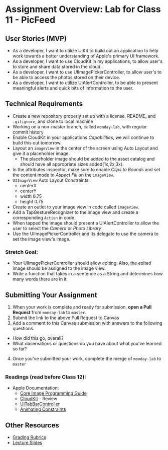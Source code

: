 # Assignment Overview: Lab for Class 11 - PicFeed  

## User Stories (MVP)  
 - As a developer, I want to utilize UIKit to build out an application to help work towards a better understanding of Apple's primary UI framework.  
 - As a developer, I want to use CloudKit in my applications, to allow user's to store and share data stored in the cloud.  
 - As a developer, I want to use UIImagePickerController, to allow user's to be able to access the photos stored on their device.  
 - As a developer, I want to utilize UIAlertController, to be able to present meaningful alerts and quick bits of information to the user.  

## Technical Requirements  
 * Create a new repository properly set up with a license, README, and `.gitignore`, and clone to local machine  
 * Working on a non-master branch, called `monday-lab`, with regular commit history  
 * Enable CloudKit in your applications *Capabilities*, we will continue to build this out tomorrow.  
 * Layout an `imageView` in the center of the screen using Auto Layout and give it a placeholder image.
   	* The placeholder image should be added to the asset catalog and should have all appropriate sizes added(1x,2x,3x).  
 * In the attributes inspector, make sure to enable *Clips to Bounds* and set the content mode to *Aspect Fill* on the `imageView`.  
 * `UIImageView` Auto Layout Constraints:  
 	* centerX  
	* centerY  
	* width 0.75  
	* height 0.75  
 * Create an outlet to your image view in code called `imageView`.  
 * Add a TapGestureRecognizer to the image view and create a corresponding `Action` in code.  
 * When tapped the image should present a UIAlertController to allow the user to select the *Camera* or *Photo Library*  
 * Use the UIImagePickerController and its delegate to use the camera to set the image view's image.  
 
### Stretch Goal:  
 * Your UIImagePickerController should allow editing. Also, the *edited* image should be assigned to the image view.  
 * Write a function that takes in a sentence as a String and determines how many words there are in it.  


## Submitting Your Assignment  

1. When your work is complete and ready for submission, **open a Pull Request** from `monday-lab` to `master`.  
2. Submit the link to the above Pull Request to Canvas  
3. Add a comment to this Canvas submission with answers to the following questions.  
  - How did this go, overall?  
  - What observations or questions do you have about what you've learned so far?  
4. Once you've submitted your work, complete the merge of `monday-lab` to `master`  

### Readings (read **before** Class 12):  
* Apple Documentation:  
	* [Core Image Programming Guide](https://developer.apple.com/library/ios/documentation/GraphicsImaging/Conceptual/CoreImaging/ci_intro/ci_intro.html)  
	* [CloudKit](https://developer.apple.com/library/ios/documentation/General/Conceptual/iCloudDesignGuide/DesigningforCloudKit/DesigningforCloudKit.html) - Review  
	* [UITabBarController](https://developer.apple.com/library/ios/documentation/UIKit/Reference/UITabBarController_Class/index.html)  
	* [Animating Constraints](https://www.ioscreator.com/tutorials/animating-views-auto-layout-ios8-swift)  

## Other Resources
* [Grading Rubrics](../../resources/)
* [Lecture Slides](https://www.icloud.com/keynote/000zQVxi0EIEUbwpmakSgmxwA#Week3_Day1)
